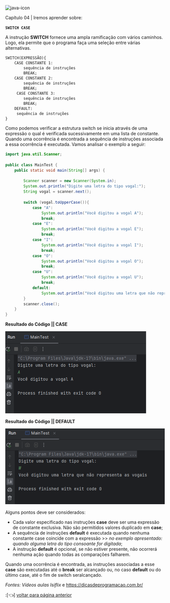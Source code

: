 ![java-icon](https://user-images.githubusercontent.com/40298927/174925141-07490c3f-d64f-4db3-b6b5-e32329127264.png) 

Capítulo 04 | Iremos aprender sobre:

**`SWITCH CASE`**

A instrução **SWITCH** fornece uma ampla ramificação com vários caminhos. Logo, ela permite que o programa faça uma seleção entre várias alternativas. 

~~~exemplo
SWITCH(EXPRESSÃO){
    CASE CONSTANTE 1:
        sequência de instruções
        BREAK;
    CASE CONSTANTE 2:
        sequência de instruções
        BREAK;
     CASE CONSTANTE 3:
        sequência de instruções
        BREAK;
    DEFAULT:
     sequência de instruções
}
~~~

Como podemos verificar a estrutura switch se inicia através de uma expressão o qual é verificada sucessivamente em uma lista de constante. Quando uma ocorrência é encontrada a sequência de instruções associada a essa ocorrência é executada. Vamos analisar o exemplo a seguir:

~~~java
import java.util.Scanner;

public class MainTest {
    public static void main(String[] args) {
        
        Scanner scanner = new Scanner(System.in);
        System.out.println("Digite uma letra do tipo vogal:");
        String vogal = scanner.next();

        switch (vogal.toUpperCase()){
            case "A":
                System.out.println("Você digitou a vogal A");
                break;
            case "E":
                System.out.println("Você digitou a vogal E");
                break;
            case "I":
                System.out.println("Você digitou a vogal I");
                break;
            case "O":
                System.out.println("Você digitou a vogal O");
                break;
            case "U":
                System.out.println("Você digitou a vogal U");
                break;
            default:
                System.out.println("Você digitou uma letra que não representa as vogais");
        }
        scanner.close();
    }
}
~~~

**Resultado do Código || CASE**

![Alt text](/docs//imgs/image-1.png)

**Resultado do Código || DEFAULT**

![Alt text](/docs//imgs/image-3.png)

Alguns pontos deve ser considerados:
* Cada valor especificado nas instruções **case** deve ser uma expressão de constante exclusiva. Não são permitidos valores duplicado em **case**;
* A sequência de instruções **default** é executada quando nenhuma constante case coincide com a expressão >> *no exemplo apresentado: quando alguma letra do tipo consoante for digitada*;
* A instrução **default** é opcional, se não estiver presente, não ocorrerá nenhuma ação quando todas as comparações falharem. 

Quando uma ocorrência é encontrada, as instruções associadas a esse **case** são  executadas até o **break** ser alcançado ou, no caso **default** ou do último  case, até  o fim de  switch seralcançado.    

_Fontes: Vídeos aulas Isiflix_ e https://dicasdeprogramacao.com.br/

:[👈] <a href="https://github.com/agathapaiiva/blog-java"> voltar para página anterior </a>